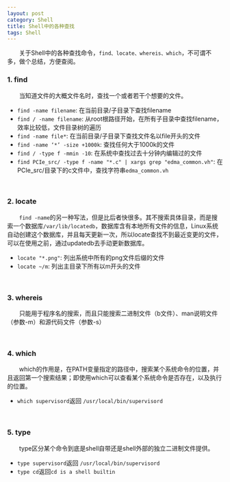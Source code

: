 ```yaml
---
layout: post
category: Shell
title: Shell中的各种查找
tags: Shell
---
```


&emsp;&emsp;关于Shell中的各种查找命令，`find、locate、whereis、which`，不可谓不多，做个总结，方便查阅。

<!--more-->

### 1. find
&emsp;&emsp;当知道文件的大概文件名时，查找一个或者若干个想要的文件。

* `find -name filename`: 在当前目录/子目录下查找filename
* `find / -name filename`: 从root根路径开始，在所有子目录中查找filename，效率比较低，文件目录树的遍历
* `find -name file*`: 在当前目录/子目录下查找文件名以file开头的文件
* `find -name ‘*’ -size +1000k`: 查找任何大于1000k的文件
* `find / -type f -mmin -10`: 在系统中查找过去十分钟内编辑过的文件
* `find PCIe_src/ -type f -name "*.c" | xargs grep "edma_common.vh"`: 在PCIe_src/目录下的c文件中，查找字符串`edma_common.vh`

<br />

### 2. locate

&emsp;&emsp;`find -name`的另一种写法，但是比后者快很多。其不搜索具体目录，而是搜索一个数据库`/var/lib/locatedb`，数据库含有本地所有文件的信息，Linux系统自动创建这个数据库，并且每天更新一次，所以locate查找不到最近变更的文件，可以在使用之前，通过updatedb去手动更新数据库。

* `locate "*.png"`: 列出系统中所有的png文件后缀的文件
* `locate ~/m`: 列出主目录下所有以m开头的文件

<br />

### 3. whereis

&emsp;&emsp;只能用于程序名的搜索，而且只能搜索二进制文件（b文件）、man说明文件（参数-m）和源代码文件（参数-s）

<br />

### 4. which

&emsp;&emsp;which的作用是，在PATH变量指定的路径中，搜索某个系统命令的位置，并且返回第一个搜索结果；即使用which可以查看某个系统命令是否存在，以及执行的位置。

* `which supervisord`返回 `/usr/local/bin/supervisord`

<br />

### 5. type

&emsp;&emsp;type区分某个命令到底是shell自带还是shell外部的独立二进制文件提供。

* `type supervisord`返回 `/usr/local/bin/supervisord`
*  `type cd`返回`cd is a shell builtin`


